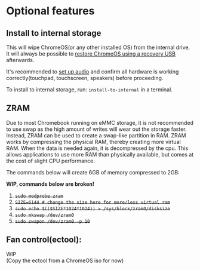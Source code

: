 # Optional features

## Install to internal storage

This will wipe ChromeOS(or any other installed OS) from the internal drive. It will always be possible
to [restore ChromeOS using a recovery USB](https://support.google.com/chromebook/answer/1080595?hl=en) afterwards.

It's recommended to [set up audio](/depthboot-pages/audio.md) and confirm all hardware is working correctly(touchpad,
touchscreen, speakers) before proceeding.

To install to internal storage, run: ``install-to-internal`` in a terminal.

## ZRAM

Due to most Chromebook running on eMMC storage, it is not recommended to use swap as the high amount of writes will wear
out the storage faster. Instead, ZRAM can be used to create a swap-like partition in RAM.
ZRAM works by compressing the physical RAM, thereby creating more virtual RAM. When the data is needed again, it is
decompressed by the cpu. This allows applications to use more RAM than physically available, but comes at the cost of
slight CPU performance.

The commands below will create 6GB of memory compressed to 2GB:

**WIP, commands below are broken!**

1. ~~``sudo modprobe zram``~~
2. ~~``SIZE=6144 # change the size here for more/less virtual ram``~~
3. ~~``sudo echo $(($SIZE*1024*1024)) > /sys/block/zram0/disksize``~~
4. ~~``sudo mkswap /dev/zram0``~~
5. ~~``sudo swapon /dev/zram0 -p 10``~~

## Fan control(ectool):

WIP  
(Copy the ectool from a ChromeOS iso for now)

